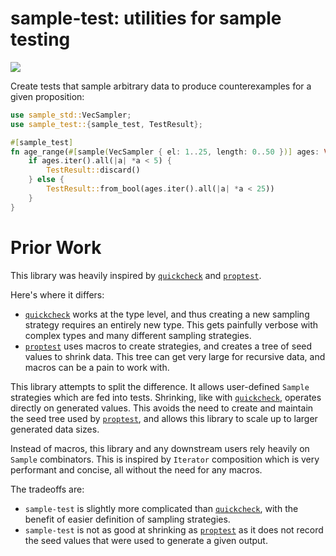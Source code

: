 # sample-test: utilities for sample testing

[![](https://docs.rs/sample-test/badge.svg)](https://docs.rs/sample-test/)

Create tests that sample arbitrary data to produce counterexamples for a given
proposition:

```rust
use sample_std::VecSampler;
use sample_test::{sample_test, TestResult};

#[sample_test]
fn age_range(#[sample(VecSampler { el: 1..25, length: 0..50 })] ages: Vec<u8>) -> TestResult {
    if ages.iter().all(|a| *a < 5) {
        TestResult::discard()
    } else {
        TestResult::from_bool(ages.iter().all(|a| *a < 25))
    }
}
```

# Prior Work

This library was heavily inspired by [`quickcheck`][1] and [`proptest`][2].

Here's where it differs:

- [`quickcheck`][1] works at the type level, and thus creating a new sampling
  strategy requires an entirely new type. This gets painfully verbose with
  complex types and many different sampling strategies.
- [`proptest`][2] uses macros to create strategies, and creates a tree of seed
  values to shrink data. This tree can get very large for recursive data, and
  macros can be a pain to work with.

This library attempts to split the difference. It allows user-defined `Sample`
strategies which are fed into tests. Shrinking, like with [`quickcheck`][1],
operates directly on generated values. This avoids the need to create and
maintain the seed tree used by [`proptest`][2], and allows this library to
scale up to larger generated data sizes.

Instead of macros, this library and any downstream users rely heavily on
`Sample` combinators. This is inspired by `Iterator` composition which
is very performant and concise, all without the need for any macros.

The tradeoffs are:

- `sample-test` is slightly more complicated than [`quickcheck`][1], with the
  benefit of easier definition of sampling strategies.
- `sample-test` is not as good at shrinking as [`proptest`][2] as it does not
  record the seed values that were used to generate a given output.

[1]: https://github.com/BurntSushi/quickcheck
[2]: https://github.com/proptest-rs/proptest
